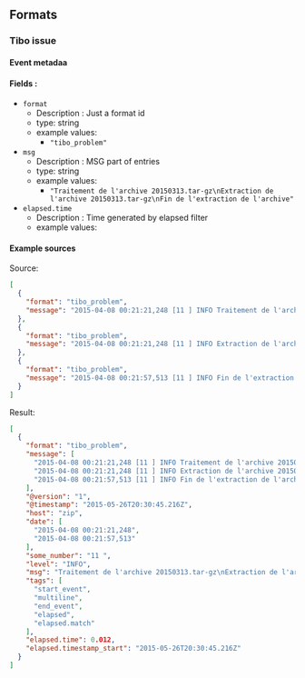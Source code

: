 Formats
-------

### Tibo issue

#### Event metadaa

#### Fields :
* `format`
  * Description : Just a format id
  * type: string
  * example values:
    * `"tibo_problem"`
* `msg`
  * Description : MSG part of entries
  * type: string
  * example values:
    * `"Traitement de l'archive 20150313.tar-gz\nExtraction de l'archive 20150313.tar-gz\nFin de l'extraction de l'archive"`
* `elapsed.time`
  * Description : Time generated by elapsed filter
  * example values:

#### Example sources
Source:
```json
[
  {
    "format": "tibo_problem",
    "message": "2015-04-08 00:21:21,248 [11 ] INFO Traitement de l'archive 20150313.tar-gz"
  },
  {
    "format": "tibo_problem",
    "message": "2015-04-08 00:21:21,248 [11 ] INFO Extraction de l'archive 20150313.tar-gz"
  },
  {
    "format": "tibo_problem",
    "message": "2015-04-08 00:21:57,513 [11 ] INFO Fin de l'extraction de l'archive"
  }
]
```
Result:
```json
[
  {
    "format": "tibo_problem",
    "message": [
      "2015-04-08 00:21:21,248 [11 ] INFO Traitement de l'archive 20150313.tar-gz",
      "2015-04-08 00:21:21,248 [11 ] INFO Extraction de l'archive 20150313.tar-gz",
      "2015-04-08 00:21:57,513 [11 ] INFO Fin de l'extraction de l'archive"
    ],
    "@version": "1",
    "@timestamp": "2015-05-26T20:30:45.216Z",
    "host": "zip",
    "date": [
      "2015-04-08 00:21:21,248",
      "2015-04-08 00:21:57,513"
    ],
    "some_number": "11 ",
    "level": "INFO",
    "msg": "Traitement de l'archive 20150313.tar-gz\nExtraction de l'archive 20150313.tar-gz\nFin de l'extraction de l'archive",
    "tags": [
      "start_event",
      "multiline",
      "end_event",
      "elapsed",
      "elapsed.match"
    ],
    "elapsed.time": 0.012,
    "elapsed.timestamp_start": "2015-05-26T20:30:45.216Z"
  }
]
```
